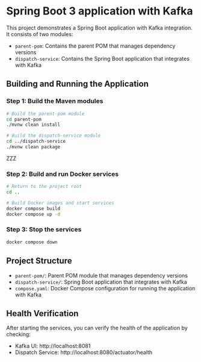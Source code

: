 # Spring Boot 3 application with Kafka

This project demonstrates a Spring Boot application with Kafka integration. It consists of two modules:
- `parent-pom`: Contains the parent POM that manages dependency versions
- `dispatch-service`: Contains the Spring Boot application that integrates with Kafka

## Building and Running the Application

### Step 1: Build the Maven modules
```bash
# Build the parent-pom module
cd parent-pom
./mvnw clean install

# Build the dispatch-service module
cd ../dispatch-service
./mvnw clean package
```
ZZZ
### Step 2: Build and run Docker services
```bash
# Return to the project root
cd ..

# Build Docker images and start services
docker compose build
docker compose up -d
```

### Step 3: Stop the services
```bash
docker compose down
```

## Project Structure

- `parent-pom/`: Parent POM module that manages dependency versions
- `dispatch-service/`: Spring Boot application that integrates with Kafka
- `compose.yaml`: Docker Compose configuration for running the application with Kafka

## Health Verification

After starting the services, you can verify the health of the application by checking:
- Kafka UI: http://localhost:8081
- Dispatch Service: http://localhost:8080/actuator/health
